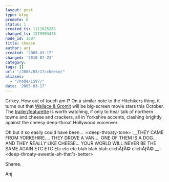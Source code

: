```yaml
---
layout: post
type: blog
promote: 0
status: 1
created_ts: 1111025265
changed_ts: 1279903438
node_id: 1597
title: cheese
author: anj
created: '2005-03-17'
changed: '2010-07-23'
category:
tags: []
url: "/2005/03/17/cheese/"
aliases:
  - "/node/1597/"
date: '2005-03-17'
---
```

Crikey.  How out of touch am I?  On a similar note to the Hitchikers thing, it turns out that [Wallace & Gromit](http://www.wandg.com/) will be big-screen movie stars this October.  The [trailer/featurette](http://www.apple.com/trailers/dreamworks/wallace_and_gromit/featurette) is worth watching, if only to hear talk of northern towns and cheese and crackers, all in Yorkshire accents, clashing brightly against the cheesy deep-throat Hollywood voiceover.
<!--break-->
Oh but it so easily could have been...
:&lt;deep-throaty-tone>
:__THEY CAME FROM YORKSHIRE....  THEY DROVE A VAN....  ONE OF THEM IS A DOG... AND THEY _REALLY_ LIKE CHEESE...  YOUR WORLD WILL NEVER BE THE SAME AGAIN ETC ETC Etc etc etc blah blah blah clichÃƒÂ© clichÃƒÂ© __
:&lt;deep-throaty-sweetie-ah-that's-better>

Shame.

Anj
